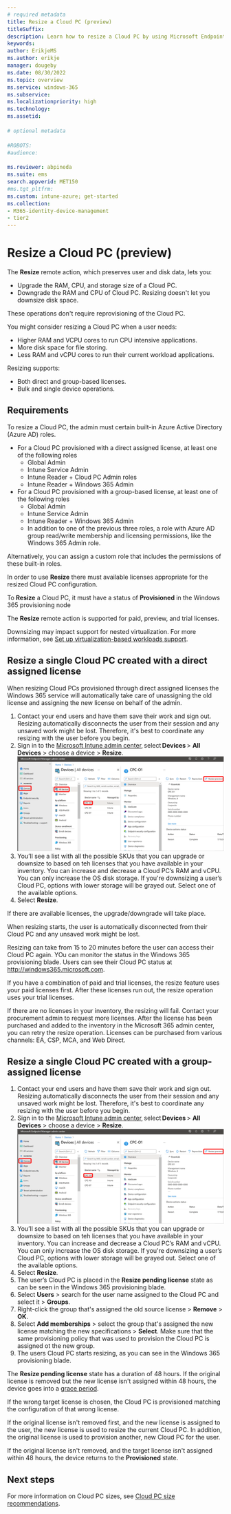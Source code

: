 ```yaml
---
# required metadata
title: Resize a Cloud PC (preview) 
titleSuffix:
description: Learn how to resize a Cloud PC by using Microsoft Endpoint Manager.
keywords:
author: ErikjeMS  
ms.author: erikje
manager: dougeby
ms.date: 08/30/2022
ms.topic: overview
ms.service: windows-365
ms.subservice:
ms.localizationpriority: high
ms.technology:
ms.assetid: 

# optional metadata

#ROBOTS:
#audience:

ms.reviewer: abpineda
ms.suite: ems
search.appverid: MET150
#ms.tgt_pltfrm:
ms.custom: intune-azure; get-started
ms.collection:
- M365-identity-device-management
- tier2
---
```


# Resize a Cloud PC (preview)

The **Resize** remote action, which preserves user and disk data, lets you:

- Upgrade the RAM, CPU, and storage size of a Cloud PC.
- Downgrade the RAM and CPU of Cloud PC. Resizing doesn't let you downsize disk space.

These operations don't require reprovisioning of the Cloud PC.

You might consider resizing a Cloud PC when a user needs:

- Higher RAM and VCPU cores to run CPU intensive applications.
- More disk space for file storing.
- Less RAM and vCPU cores to run their current workload applications.

Resizing supports:

- Both direct and group-based licenses.
- Bulk and single device operations.

## Requirements

To resize a Cloud PC, the admin must certain built-in Azure Active Directory (Azure AD) roles.

- For a Cloud PC provisioned with a direct assigned license, at least one of the following roles
  - Global Admin
  - Intune Service Admin
  - Intune Reader + Cloud PC Admin roles
  - Intune Reader + Windows 365 Admin
- For a Cloud PC provisioned with a group-based license, at least one of the following roles
  - Global Admin
  - Intune Service Admin
  - Intune Reader + Windows 365 Admin
  - In addition to one of the previous three roles, a role with Azure AD group read/write membership and licensing permissions, like the Windows 365 Admin role.

Alternatively, you can assign a custom role that includes the permissions of these built-in roles.

In order to use **Resize** there must available licenses appropriate for the resized Cloud PC configuration.

To **Resize** a Cloud PC, it must have a status of **Provisioned** in the Windows 365 provisioning node

The **Resize** remote action is supported for paid, preview, and trial licenses.

Downsizing may impact support for nested virtualization. For more information, see [Set up virtualization-based workloads support](nested-virtualization.md).

## Resize a single Cloud PC created with a direct assigned license

When resizing Cloud PCs provisioned through direct assigned licenses the Windows 365 service will automatically take care of unassigning the old license and assigning the new license on behalf of the admin.

1. Contact your end users and have them save their work and sign out. Resizing automatically disconnects the user from their session and any unsaved work might be lost. Therefore, it's best to coordinate any resizing with the user before you begin.
2. Sign in to the [Microsoft Intune admin center](https://go.microsoft.com/fwlink/?linkid=2109431), select **Devices** > **All Devices** > choose a device > **Resize**.
![Screenshot of resize a Cloud PC](./media/resize-cloud-pc/resize.png)
3. You’ll see a list with all the possible SKUs that you can upgrade or downsize to based on teh licenses that you have available in your inventory. You can increase and decrease a Cloud PC’s RAM and vCPU. You can only increase the OS disk storage. If you're downsizing a user’s Cloud PC, options with lower storage will be grayed out. Select one of the available options.
4. Select **Resize**.

If there are available licenses, the upgrade/downgrade will take place.

When resizing starts, the user is automatically disconnected from their Cloud PC and any unsaved work might be lost.

Resizing can take from 15 to 20 minutes before the user can access their Cloud PC again. YOu can monitor the status in the Windows 365 provisioning blade. Users can see their Cloud PC status at http://windows365.microsoft.com.

If you have a combination of paid and trial licenses, the resize feature uses your paid licenses first. After these licenses run out, the resize operation uses your trial licenses.

If there are no licenses in your inventory, the resizing will fail. Contact your procurement admin to request more licenses. After the license has been purchased and added to the inventory in the Microsoft 365 admin center, you can retry the resize operation. Licenses can be purchased from various channels: EA, CSP, MCA, and Web Direct.

## Resize a single Cloud PC created with a group-assigned license

1. Contact your end users and have them save their work and sign out. Resizing automatically disconnects the user from their session and any unsaved work might be lost. Therefore, it's best to coordinate any resizing with the user before you begin.
2. Sign in to the [Microsoft Intune admin center](https://go.microsoft.com/fwlink/?linkid=2109431), select **Devices** > **All Devices** > choose a device > **Resize**.
![Screenshot of resize a Cloud PC](./media/resize-cloud-pc/resize.png)
3. You’ll see a list with all the possible SKUs that you can upgrade or downsize to based on teh licenses that you have available in your inventory. You can increase and decrease a Cloud PC’s RAM and vCPU. You can only increase the OS disk storage. If you're downsizing a user’s Cloud PC, options with lower storage will be grayed out. Select one of the available options.
4. Select **Resize**.
5. The user’s Cloud PC is placed in the **Resize pending license** state as can be seen in the Windows 365 provisioning blade.
6. Select **Users** > search for the user name assigned to the Cloud PC and select it > **Groups**.
7. Right-click the group that's assigned the old source license > **Remove** > **OK**.
8. Select **Add memberships** > select the group that's assigned the new license matching the new specifications > **Select**. Make sure that the same provisioning policy that was used to provision the Cloud PC is assigned ot the new group.
9. The users Cloud PC starts resizing, as you can see in the Windows 365 provisioning blade.

The **Resize pending license** state has a duration of 48 hours. If the original license is removed but the new license isn't assigned within 48 hours, the device goes into a [grace period](device-management-overview.md).

If the wrong target license is chosen, the Cloud PC is provisioned matching the configuration of that wrong license.

If the original license isn't removed first, and the new license is assigned to the user, the new license is used to resize the current Cloud PC. In addition, the original license is used to provision another, new Cloud PC for the user.

If the original license isn't removed, and the target license isn't assigned within 48 hours, the device returns to the **Provisioned** state.

<!-- ########################## -->
## Next steps

For more information on Cloud PC sizes, see [Cloud PC size recommendations](cloud-pc-size-recommendations.md).

